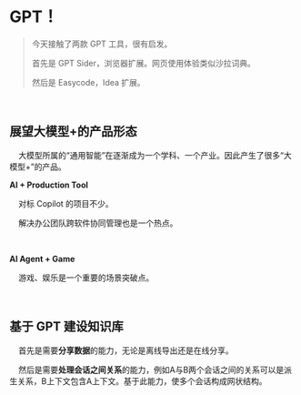 # GPT！

> 今天接触了两款 GPT 工具，很有启发。
> 
> 首先是 GPT Sider，浏览器扩展。网页使用体验类似沙拉词典。
> 
> 然后是 Easycode，Idea 扩展。

    

## 展望大模型+的产品形态

    大模型所属的“通用智能”在逐渐成为一个学科、一个产业。因此产生了很多“大模型+”的产品。

**AI + Production Tool**

    对标 Copilot 的项目不少。

    解决办公团队跨软件协同管理也是一个热点。

    

**AI Agent + Game**

    游戏、娱乐是一个重要的场景突破点。

    

## 基于 GPT 建设知识库

    首先是需要**分享数据**的能力，无论是离线导出还是在线分享。

    然后是需要**处理会话之间关系**的能力，例如A与B两个会话之间的关系可以是派生关系，B上下文包含A上下文。基于此能力，使多个会话构成网状结构。
